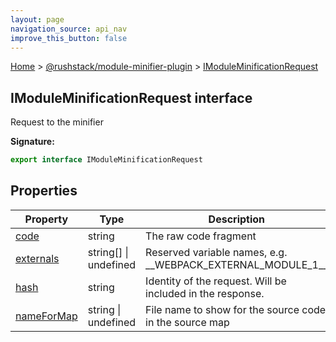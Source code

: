 ```yaml
---
layout: page
navigation_source: api_nav
improve_this_button: false
---
```



[Home](./index.md) &gt; [@rushstack/module-minifier-plugin](./module-minifier-plugin.md) &gt; [IModuleMinificationRequest](./module-minifier-plugin.imoduleminificationrequest.md)

## IModuleMinificationRequest interface

Request to the minifier

<b>Signature:</b>

```typescript
export interface IModuleMinificationRequest
```

## Properties

|  Property | Type | Description |
|  --- | --- | --- |
|  [code](./module-minifier-plugin.imoduleminificationrequest.code.md) | string | The raw code fragment |
|  [externals](./module-minifier-plugin.imoduleminificationrequest.externals.md) | string\[\] \| undefined | Reserved variable names, e.g. \_\_WEBPACK\_EXTERNAL\_MODULE\_1\_\_ |
|  [hash](./module-minifier-plugin.imoduleminificationrequest.hash.md) | string | Identity of the request. Will be included in the response. |
|  [nameForMap](./module-minifier-plugin.imoduleminificationrequest.nameformap.md) | string \| undefined | File name to show for the source code in the source map |
